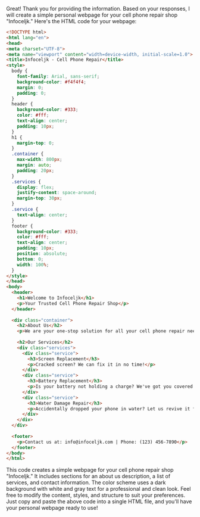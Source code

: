 Great! Thank you for providing the information. Based on your responses, I will create a simple personal webpage for your cell phone repair shop "Infoceljk." Here's the HTML code for your webpage:

```html
<!DOCTYPE html>
<html lang="en">
<head>
<meta charset="UTF-8">
<meta name="viewport" content="width=device-width, initial-scale=1.0">
<title>Infoceljk - Cell Phone Repair</title>
<style>
  body {
    font-family: Arial, sans-serif;
    background-color: #f4f4f4;
    margin: 0;
    padding: 0;
  }
  header {
    background-color: #333;
    color: #fff;
    text-align: center;
    padding: 10px;
  }
  h1 {
    margin-top: 0;
  }
  .container {
    max-width: 800px;
    margin: auto;
    padding: 20px;
  }
  .services {
    display: flex;
    justify-content: space-around;
    margin-top: 30px;
  }
  .service {
    text-align: center;
  }
  footer {
    background-color: #333;
    color: #fff;
    text-align: center;
    padding: 10px;
    position: absolute;
    bottom: 0;
    width: 100%;
  }
</style>
</head>
<body>
  <header>
    <h1>Welcome to Infoceljk</h1>
    <p>Your Trusted Cell Phone Repair Shop</p>
  </header>
  
  <div class="container">
    <h2>About Us</h2>
    <p>We are your one-stop solution for all your cell phone repair needs. With years of experience, we provide top-quality repair services.</p>
    
    <h2>Our Services</h2>
    <div class="services">
      <div class="service">
        <h3>Screen Replacement</h3>
        <p>Cracked screen? We can fix it in no time!</p>
      </div>
      <div class="service">
        <h3>Battery Replacement</h3>
        <p>Is your battery not holding a charge? We've got you covered.</p>
      </div>
      <div class="service">
        <h3>Water Damage Repair</h3>
        <p>Accidentally dropped your phone in water? Let us revive it for you.</p>
      </div>
    </div>
  </div>
  
  <footer>
    <p>Contact us at: info@infoceljk.com | Phone: (123) 456-7890</p>
  </footer>
</body>
</html>
```

This code creates a simple webpage for your cell phone repair shop "Infoceljk." It includes sections for an about us description, a list of services, and contact information. The color scheme uses a dark background with white and gray text for a professional and clean look. Feel free to modify the content, styles, and structure to suit your preferences. Just copy and paste the above code into a single HTML file, and you'll have your personal webpage ready to use!

